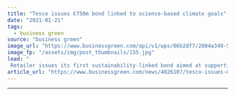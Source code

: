 ```yaml
---
title: "Tesco issues €750m bond linked to science-based climate goals"
date: "2021-01-21"
tags: 
  - business green
source: "business green"
image_url: "https://www.businessgreen.com/api/v1/wps/86b2df7/2004a349-516d-4479-a766-58a8106aa70e/3/iStock-468435582-tesco-trolley-185x114.jpg"
image_fp: "/assets/img/post_thumbnails/155.jpg"
lead: "
 Retailer issues its first sustainability-linked bond aimed at supporting efforts to reduce its Scope 1 and 2 greenhouse gas emissions ..."
article_url: "https://www.businessgreen.com/news/4026107/tesco-issues-eur750m-bond-linked-science-climate-goals"
---
```


---
